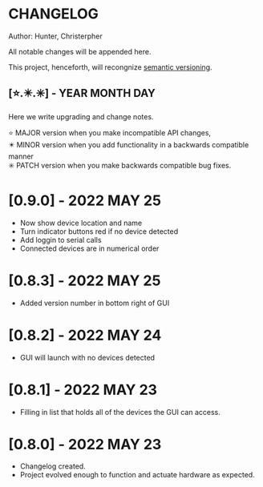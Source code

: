 # CHANGELOG
Author: Hunter, Christerpher

All notable changes will be appended here.

This project, henceforth, will recongnize [semantic versioning](https://semver.org/).

## [⭐.✴️.✳️] - YEAR MONTH DAY
Here we write upgrading and change notes.

⭐ MAJOR version when you make incompatible API changes,<br>
✴️ MINOR version when you add functionality in a backwards compatible manner<br>
✳️ PATCH version when you make backwards compatible bug fixes.<br>

# [0.9.0] - 2022 MAY 25
- Now show device location and name
- Turn indicator buttons red if no device detected
- Add loggin to serial calls
- Connected devices are in numerical order

# [0.8.3] - 2022 MAY 25
- Added version number in bottom right of GUI

# [0.8.2] - 2022 MAY 24
- GUI will launch with no devices detected

# [0.8.1] - 2022 MAY 23
- Filling in list that holds all of the devices the GUI can access.

# [0.8.0] - 2022 MAY 23
- Changelog created.<br>
- Project evolved enough to function and actuate hardware as expected.


